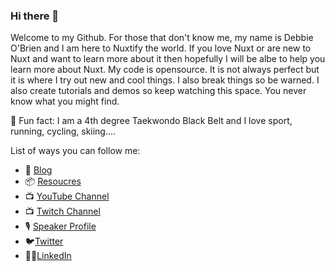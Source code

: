 ### Hi there 👋

Welcome to my Github. For those that don't know me, my name is Debbie O'Brien and I am here to Nuxtify the world. If you love Nuxt or are new to Nuxt and want to learn more about it then hopefully I will be albe to help you learn more about Nuxt. My code is opensource. It is not always perfect but it is where I try out new and cool things. I also break things so be warned. I also create tutorials and demos so keep watching this space. You never know what you might find. 

🥋 Fun fact: I am a 4th degree Taekwondo Black Belt and I love sport, running, cycling, skiing....

List of ways you can follow me:

- 📝 [Blog](https://debbie.codes/blog)
- 📦 [Resoucres](https://debbie.codes/resources)
- 📺 [YouTube Channel](https://www.youtube.com/channel/UCrNvYFsT1L3WczE8AizDQ6g/)
- 📺 [Twitch Channel](https://www.twitch.tv/debs_obrien)
- 🎙 [Speaker Profile](https://noti.st/debbie)
- 🐦[Twitter](https://twitter.com/debs_obrien)
- 👩‍💻[LinkedIn](https://www.linkedin.com/in/debbie-o-brien-1a199975/)

